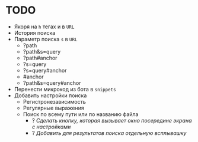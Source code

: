 <h1>TODO</h1>
<ul>
<li>Якоря на <code>h</code> тегах и в <code>URL</code></li>
<li>История поиска</li>
<li>Параметр поиска <code>s</code> в <code>URL</code><ul>
<li>?path</li>
<li>?path&amp;s=query</li>
<li>?path#anchor</li>
<li>?s=query</li>
<li>?s=query#anchor</li>
<li>#anchor</li>
<li>?path&amp;s=query#anchor</li>
</ul>
</li>
<li>Перенести микрокод из бота в <code>snippets</code></li>
<li>Добавить настройки поиска<ul>
<li>Регистронезависимость</li>
<li>Регулярные выражения</li>
<li>Поиск по всему пути или по названию файла<ul>
<li>? <em>Сделать кнопку, которая вызывает окно посередине экрана с настройками</em></li>
<li>? <em>Добавить для результатов поиска отдельную всплывашку</em></li>
</ul>
</li>
</ul>
</li>
</ul>